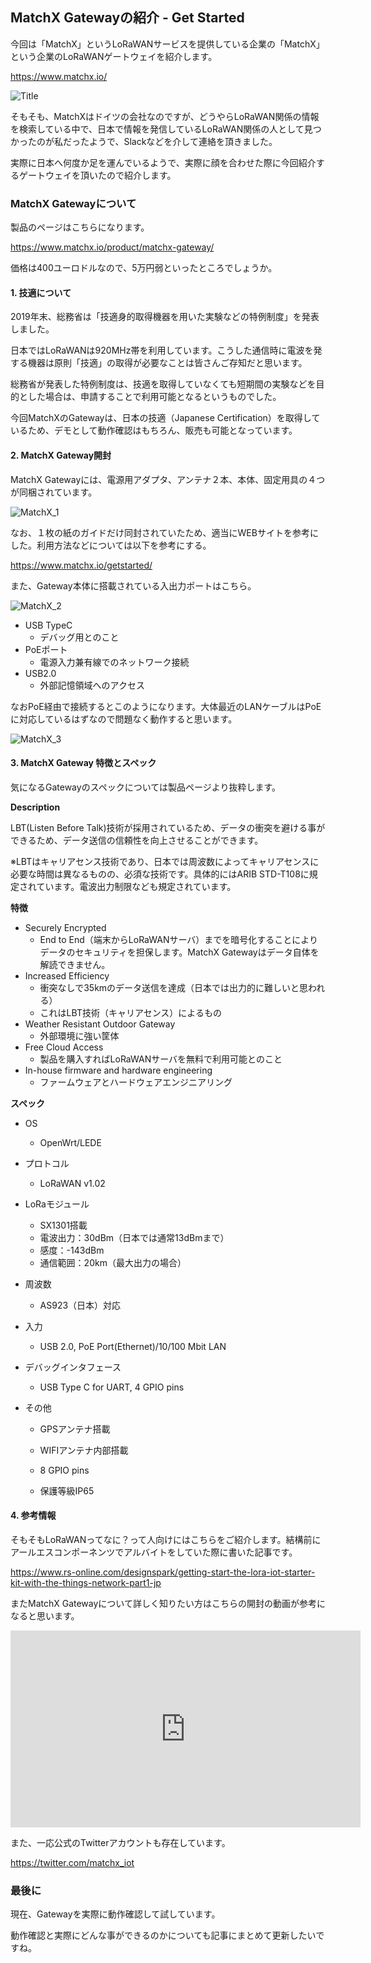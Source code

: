 ## MatchX Gatewayの紹介 - Get Started

今回は「MatchX」というLoRaWANサービスを提供している企業の「MatchX」という企業のLoRaWANゲートウェイを紹介します。

https://www.matchx.io/

![Title](/Volumes/TRANSCEND/users/blog/20200115_MatchX_HowToUse/Title.png)



そもそも、MatchXはドイツの会社なのですが、どうやらLoRaWAN関係の情報を検索している中で、日本で情報を発信しているLoRaWAN関係の人として見つかったのが私だったようで、Slackなどを介して連絡を頂きました。

実際に日本へ何度か足を運んでいるようで、実際に顔を合わせた際に今回紹介するゲートウェイを頂いたので紹介します。



### MatchX Gatewayについて

製品のページはこちらになります。

https://www.matchx.io/product/matchx-gateway/

価格は400ユーロドルなので、5万円弱といったところでしょうか。

#### 1. 技適について

2019年末、総務省は「技適身的取得機器を用いた実験などの特例制度」を発表しました。

日本ではLoRaWANは920MHz帯を利用しています。こうした通信時に電波を発する機器は原則「技適」の取得が必要なことは皆さんご存知だと思います。

総務省が発表した特例制度は、技適を取得していなくても短期間の実験などを目的とした場合は、申請することで利用可能となるというものでした。

今回MatchXのGatewayは、日本の技適（Japanese Certification）を取得しているため、デモとして動作確認はもちろん、販売も可能となっています。

#### 2. MatchX Gateway開封

MatchX Gatewayには、電源用アダプタ、アンテナ２本、本体、固定用具の４つが同梱されています。



![MatchX_1](/Volumes/TRANSCEND/users/blog/20200115_MatchX_HowToUse/MatchX_1.jpg)



なお、１枚の紙のガイドだけ同封されていたため、適当にWEBサイトを参考にした。利用方法などについては以下を参考にする。

https://www.matchx.io/getstarted/

また、Gateway本体に搭載されている入出力ポートはこちら。

![MatchX_2](/Volumes/TRANSCEND/users/blog/20200115_MatchX_HowToUse/MatchX_2.jpg)



* USB TypeC
  * デバッグ用とのこと
* PoEポート
  * 電源入力兼有線でのネットワーク接続
* USB2.0
  * 外部記憶領域へのアクセス



なおPoE経由で接続するとこのようになります。大体最近のLANケーブルはPoEに対応しているはずなので問題なく動作すると思います。



![MatchX_3](/Volumes/TRANSCEND/users/blog/20200115_MatchX_HowToUse/MatchX_3.jpg)



#### 3. MatchX Gateway 特徴とスペック



気になるGatewayのスペックについては製品ページより抜粋します。



**Description**



LBT(Listen Before Talk)技術が採用されているため、データの衝突を避ける事ができるため、データ送信の信頼性を向上させることができます。



※LBTはキャリアセンス技術であり、日本では周波数によってキャリアセンスに必要な時間は異なるものの、必須な技術です。具体的にはARIB STD-T108に規定されています。電波出力制限なども規定されています。



**特徴**



* Securely Encrypted
  * End to End（端末からLoRaWANサーバ）までを暗号化することによりデータのセキュリティを担保します。MatchX Gatewayはデータ自体を解読できません。
* Increased Efficiency
  * 衝突なしで35kmのデータ送信を達成（日本では出力的に難しいと思われる）
  * これはLBT技術（キャリアセンス）によるもの
* Weather Resistant Outdoor Gateway
  * 外部環境に強い筐体
* Free Cloud Access
  * 製品を購入すればLoRaWANサーバを無料で利用可能とのこと
* In-house firmware and hardware engineering
  * ファームウェアとハードウェアエンジニアリング





**スペック**



* OS
  
  * OpenWrt/LEDE
* プロトコル
  
  * LoRaWAN v1.02
* LoRaモジュール
  * SX1301搭載
  * 電波出力：30dBm（日本では通常13dBmまで）
  * 感度：-143dBm
  * 通信範囲：20km（最大出力の場合）

* 周波数
  
  * AS923（日本）対応
* 入力
  
  * USB 2.0, PoE Port(Ethernet)/10/100 Mbit LAN
* デバッグインタフェース
  
  * USB Type C for UART, 4 GPIO pins
* その他
  * GPSアンテナ搭載
  
  * WIFIアンテナ内部搭載
  
  * 8 GPIO pins
  
  * 保護等級IP65
  
    

#### 4. 参考情報



そもそもLoRaWANってなに？って人向けにはこちらをご紹介します。結構前にアールエスコンポーネンツでアルバイトをしていた際に書いた記事です。

https://www.rs-online.com/designspark/getting-start-the-lora-iot-starter-kit-with-the-things-network-part1-jp



またMatchX Gatewayについて詳しく知りたい方はこちらの開封の動画が参考になると思います。

<iframe width="560" height="315" src="https://www.youtube.com/embed/vcmqGfI0pSA" frameborder="0" allow="accelerometer; autoplay; encrypted-media; gyroscope; picture-in-picture" allowfullscreen></iframe>



また、一応公式のTwitterアカウントも存在しています。



https://twitter.com/matchx_iot



### 最後に

現在、Gatewayを実際に動作確認して試しています。

動作確認と実際にどんな事ができるのかについても記事にまとめて更新したいですね。